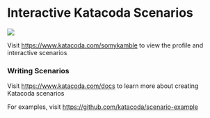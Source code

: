 # Interactive Katacoda Scenarios

[![](http://shields.katacoda.com/katacoda/somykamble/count.svg)](https://www.katacoda.com/somykamble "Get your profile on Katacoda.com")

Visit https://www.katacoda.com/somykamble to view the profile and interactive scenarios

### Writing Scenarios
Visit https://www.katacoda.com/docs to learn more about creating Katacoda scenarios

For examples, visit https://github.com/katacoda/scenario-example
